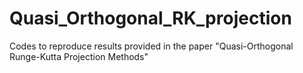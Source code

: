 # Quasi_Orthogonal_RK_projection
Codes to reproduce results provided in the paper "Quasi-Orthogonal Runge-Kutta Projection Methods"

